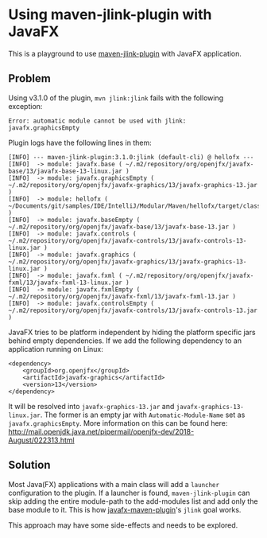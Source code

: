 # Using maven-jlink-plugin with JavaFX

This is a playground to use [maven-jlink-plugin](https://github.com/apache/maven-jlink-plugin) with JavaFX application.

## Problem

Using v3.1.0 of the plugin, `mvn jlink:jlink` fails with the following exception:

```
Error: automatic module cannot be used with jlink: javafx.graphicsEmpty
```

Plugin logs have the following lines in them:

```
[INFO] --- maven-jlink-plugin:3.1.0:jlink (default-cli) @ hellofx ---
[INFO]  -> module: javafx.base ( ~/.m2/repository/org/openjfx/javafx-base/13/javafx-base-13-linux.jar )
[INFO]  -> module: javafx.graphicsEmpty ( ~/.m2/repository/org/openjfx/javafx-graphics/13/javafx-graphics-13.jar )
[INFO]  -> module: hellofx ( ~/Documents/git/samples/IDE/IntelliJ/Modular/Maven/hellofx/target/classes )
[INFO]  -> module: javafx.baseEmpty ( ~/.m2/repository/org/openjfx/javafx-base/13/javafx-base-13.jar )
[INFO]  -> module: javafx.controls ( ~/.m2/repository/org/openjfx/javafx-controls/13/javafx-controls-13-linux.jar )
[INFO]  -> module: javafx.graphics ( ~/.m2/repository/org/openjfx/javafx-graphics/13/javafx-graphics-13-linux.jar )
[INFO]  -> module: javafx.fxml ( ~/.m2/repository/org/openjfx/javafx-fxml/13/javafx-fxml-13-linux.jar )
[INFO]  -> module: javafx.fxmlEmpty ( ~/.m2/repository/org/openjfx/javafx-fxml/13/javafx-fxml-13.jar )
[INFO]  -> module: javafx.controlsEmpty ( ~/.m2/repository/org/openjfx/javafx-controls/13/javafx-controls-13.jar )
```

JavaFX tries to be platform independent by hiding the platform specific jars behind empty dependencies. If we add the following dependency to an application running on Linux:

```
<dependency>
    <groupId>org.openjfx</groupId>
    <artifactId>javafx-graphics</artifactId>
    <version>13</version>
</dependency>
```

It will be resolved into `javafx-graphics-13.jar` and `javafx-graphics-13-linux.jar`. The former is an empty jar with `Automatic-Module-Name` set as `javafx.graphicsEmpty`. More information on this can be found here: http://mail.openjdk.java.net/pipermail/openjfx-dev/2018-August/022313.html

## Solution

Most Java(FX) applications with a main class will add a `launcher` configuration to the plugin. If a launcher is found, `maven-jlink-plugin` can skip adding the entire module-path to the add-modules list and add only the base module to it. This is how [javafx-maven-plugin](https://github.com/openjfx/javafx-maven-plugin)'s `jlink` goal works.

This approach may have some side-effects and needs to be explored.